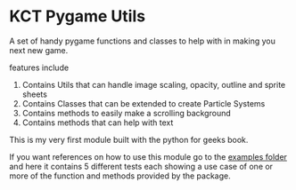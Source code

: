 # KCT Pygame Utils

A set of handy pygame functions and classes to help with in making you next new game.

features include

1. Contains Utils that can handle image scaling, opacity, outline and sprite sheets
2. Contains Classes that can be extended to create Particle Systems
3. Contains methods to easily make a scrolling background
4. Contains methods that can help with text

This is my very first module built with the python for geeks book.

If you want references on how to use this module go to the [examples folder](https://github.com/) and here it contains 5 different tests each showing a use case of one or more of the function and methods provided by the package.
